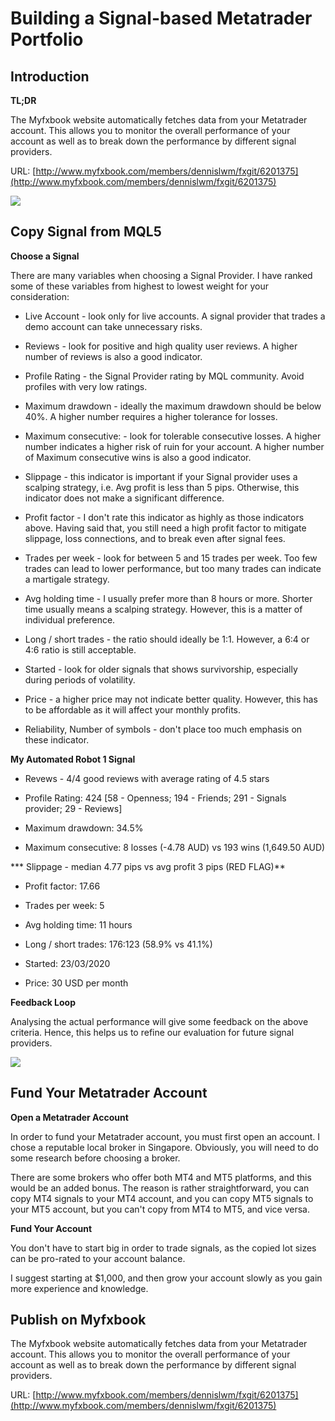 # Building a Signal-based Metatrader Portfolio

## Introduction

**TL;DR**

The Myfxbook website automatically fetches data from your Metatrader account. This allows you to monitor the overall performance of your account as well as to break down the performance by different signal providers.

URL: [http://www.myfxbook.com/members/dennislwm/fxgit/6201375](http://www.myfxbook.com/members/dennislwm/fxgit/6201375)

![][1]

[1]: images/048-building-a-signal-based-metatrader-portfolio/introduction.png

## Copy Signal from MQL5

**Choose a Signal**

There are many variables when choosing a Signal Provider. I have ranked some of these variables from highest to lowest weight for your consideration:

* Live Account - look only for live accounts. A signal provider that trades a demo account can take unnecessary risks.

* Reviews - look for positive and high quality user reviews. A higher number of reviews is also a good indicator.

* Profile Rating - the Signal Provider rating by MQL community. Avoid profiles with very low ratings.

* Maximum drawdown - ideally the maximum drawdown should be below 40%. A higher number requires a higher tolerance for losses.

* Maximum consecutive: - look for tolerable consecutive losses. A higher number indicates a higher risk of ruin for your account. A higher number of Maximum consecutive wins is also a good indicator.

* Slippage - this indicator is important if your Signal provider uses a scalping strategy, i.e. Avg profit is less than 5 pips. Otherwise, this indicator does not make a significant difference.

* Profit factor - I don't rate this indicator as highly as those indicators above. Having said that, you still need a high profit factor to mitigate slippage, loss connections, and to break even after signal fees. 

* Trades per week - look for between 5 and 15 trades per week. Too few trades can lead to lower performance, but too many trades can indicate a martigale strategy.

* Avg holding time - I usually prefer more than 8 hours or more. Shorter time usually means a scalping strategy. However, this is a matter of individual preference. 

* Long / short trades - the ratio should ideally be 1:1. However, a 6:4 or 4:6 ratio is still acceptable.

* Started - look for older signals that shows survivorship, especially during periods of volatility.

* Price - a higher price may not indicate better quality. However, this has to be affordable as it will affect your monthly profits.

* Reliability, Number of symbols  - don't place too much emphasis on these indicator.

**My Automated Robot 1 Signal**

* Revews - 4/4 good reviews with average rating of 4.5 stars

* Profile Rating: 424 [58 - Openness; 194 - Friends; 291 - Signals provider; 29 - Reviews]

* Maximum drawdown: 34.5%

* Maximum consecutive: 8 losses (-4.78 AUD) vs 193 wins (1,649.50 AUD)

*** Slippage - median 4.77 pips vs avg profit 3 pips (RED FLAG)**

* Profit factor: 17.66

* Trades per week: 5

* Avg holding time: 11 hours

* Long / short trades: 176:123 (58.9% vs 41.1%)

* Started: 23/03/2020

* Price: 30 USD per month

**Feedback Loop**

Analysing the actual performance will give some feedback on the above criteria. Hence, this helps us to refine our evaluation for future signal providers.

![][2]

[2]: images/048-building-a-signal-based-metatrader-portfolio/copy-signal-from-mql5.png

## Fund Your Metatrader Account

**Open a Metatrader Account**

In order to fund your Metatrader account, you must first open an account. I chose a reputable local broker in Singapore. Obviously, you will need to do some research before choosing a broker.

There are some brokers who offer both MT4 and MT5 platforms, and this would be an added bonus. The reason is rather straightforward, you can copy MT4 signals to your MT4 account, and you can copy MT5 signals to your MT5 account, but you can't copy from MT4 to MT5, and vice versa.

**Fund Your Account**

You don't have to start big in order to trade signals, as the copied lot sizes can be pro-rated to your account balance.

I suggest starting at $1,000, and then grow your account slowly as you gain more experience and knowledge.

## Publish on Myfxbook

The Myfxbook website automatically fetches data from your Metatrader account. This allows you to monitor the overall performance of your account as well as to break down the performance by different signal providers.

URL: [http://www.myfxbook.com/members/dennislwm/fxgit/6201375](http://www.myfxbook.com/members/dennislwm/fxgit/6201375)